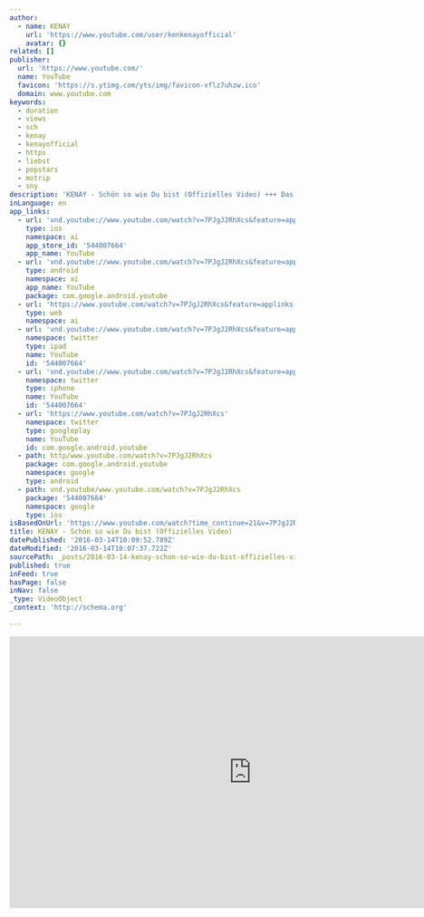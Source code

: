 ```yaml
---
author:
  - name: KENAY
    url: 'https://www.youtube.com/user/kenkenayofficial'
    avatar: {}
related: []
publisher:
  url: 'https://www.youtube.com/'
  name: YouTube
  favicon: 'https://s.ytimg.com/yts/img/favicon-vflz7uhzw.ico'
  domain: www.youtube.com
keywords:
  - duration
  - views
  - sch
  - kenay
  - kenayofficial
  - https
  - liebst
  - popstars
  - motrip
  - sny
description: 'KENAY - Schön so wie Du bist (Offizielles Video) +++ Das neue Album "Rot & Blau" erscheint am 25.03. +++ Producer: http://www.thunderbergfilms.com/ http://www.flourishandmultiply.com/ Executive Producer: Madina Saleh & Kenay Director / Editor: Jonas Stärk & Kenay Director of Photography: Garth von Glehn Steady Camera: Daniele Napolitano 1st Camera Assistant: Brandon Woolfolk DANKE AN ALLE MITWIRKENDEN YOUTUBER!!!'
inLanguage: en
app_links:
  - url: 'vnd.youtube://www.youtube.com/watch?v=7PJgJ2RhXcs&feature=applinks'
    type: ios
    namespace: ai
    app_store_id: '544007664'
    app_name: YouTube
  - url: 'vnd.youtube://www.youtube.com/watch?v=7PJgJ2RhXcs&feature=applinks'
    type: android
    namespace: ai
    app_name: YouTube
    package: com.google.android.youtube
  - url: 'https://www.youtube.com/watch?v=7PJgJ2RhXcs&feature=applinks'
    type: web
    namespace: ai
  - url: 'vnd.youtube://www.youtube.com/watch?v=7PJgJ2RhXcs&feature=applinks'
    namespace: twitter
    type: ipad
    name: YouTube
    id: '544007664'
  - url: 'vnd.youtube://www.youtube.com/watch?v=7PJgJ2RhXcs&feature=applinks'
    namespace: twitter
    type: iphone
    name: YouTube
    id: '544007664'
  - url: 'https://www.youtube.com/watch?v=7PJgJ2RhXcs'
    namespace: twitter
    type: googleplay
    name: YouTube
    id: com.google.android.youtube
  - path: http/www.youtube.com/watch?v=7PJgJ2RhXcs
    package: com.google.android.youtube
    namespace: google
    type: android
  - path: vnd.youtube/www.youtube.com/watch?v=7PJgJ2RhXcs
    package: '544007664'
    namespace: google
    type: ios
isBasedOnUrl: 'https://www.youtube.com/watch?time_continue=21&v=7PJgJ2RhXcs'
title: KENAY - Schön so wie Du bist (Offizielles Video)
datePublished: '2016-03-14T10:09:52.789Z'
dateModified: '2016-03-14T10:07:37.722Z'
sourcePath: _posts/2016-03-14-kenay-schon-so-wie-du-bist-offizielles-video.md
published: true
inFeed: true
hasPage: false
inNav: false
_type: VideoObject
_context: 'http://schema.org'

---
```

<iframe src="https://cdn.embedly.com/widgets/media.html?src=https%3A%2F%2Fwww.youtube.com%2Fembed%2F7PJgJ2RhXcs%3Ffeature%3Doembed&amp;url=https%3A%2F%2Fwww.youtube.com%2Fwatch%3Ftime_continue%3D21%26v%3D7PJgJ2RhXcs&amp;image=https%3A%2F%2Fi.ytimg.com%2Fvi%2F7PJgJ2RhXcs%2Fhqdefault.jpg&amp;key=b7d04c9b404c499eba89ee7072e1c4f7&amp;type=text%2Fhtml&amp;schema=youtube" width="854" height="480" scrolling="no" frameborder="0" allowfullscreen="allowfullscreen" style=""></iframe>